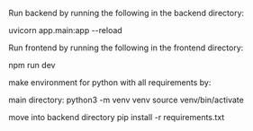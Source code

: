 Run backend by running the following in the backend directory:

uvicorn app.main:app --reload

Run frontend by running the following in the frontend directory:

npm run dev

make environment for python with all requirements by:

main directory:
python3 -m venv venv
source venv/bin/activate

move into backend directory
pip install -r requirements.txt

